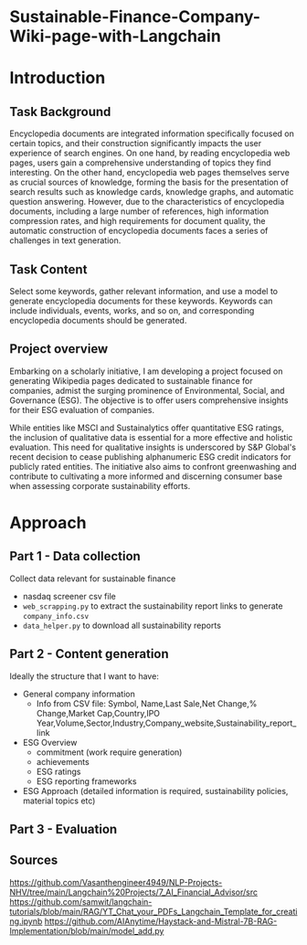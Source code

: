 # Sustainable-Finance-Company-Wiki-page-with-Langchain
 
# Introduction 

## Task Background
Encyclopedia documents are integrated information specifically focused on certain topics, and their construction significantly impacts the user experience of search engines. On one hand, by reading encyclopedia web pages, users gain a comprehensive understanding of topics they find interesting. On the other hand, encyclopedia web pages themselves serve as crucial sources of knowledge, forming the basis for the presentation of search results such as knowledge cards, knowledge graphs, and automatic question answering. However, due to the characteristics of encyclopedia documents, including a large number of references, high information compression rates, and high requirements for document quality, the automatic construction of encyclopedia documents faces a series of challenges in text generation.

## Task Content
Select some keywords, gather relevant information, and use a model to generate encyclopedia documents for these keywords. Keywords can include individuals, events, works, and so on, and corresponding encyclopedia documents should be generated.

## Project overview
Embarking on a scholarly initiative, I am developing a project focused on generating Wikipedia pages dedicated to sustainable finance for companies, admist the surging prominence of Environmental, Social, and Governance (ESG). The objective is to offer users comprehensive insights for their ESG evaluation of companies.

While entities like MSCI and Sustainalytics offer quantitative ESG ratings, the inclusion of qualitative data is essential for a more effective and holistic evaluation. This need for qualitative insights is underscored by S&P Global's recent decision to cease publishing alphanumeric ESG credit indicators for publicly rated entities. The initiative also aims to confront greenwashing and contribute to cultivating a more informed and discerning consumer base when assessing corporate sustainability efforts.

# Approach

## Part 1 - Data collection
Collect data relevant for sustainable finance
- nasdaq screener csv file
- `web_scrapping.py` to extract the sustainability report links to generate `company_info.csv`
- `data_helper.py` to download all sustainability reports

## Part 2 - Content generation
Ideally the structure that I want to have:
- General company information
    - Info from CSV file: Symbol, Name,Last Sale,Net Change,% Change,Market Cap,Country,IPO Year,Volume,Sector,Industry,Company_website,Sustainability_report_link
- ESG Overview
    - commitment (work require generation)
    - achievements
    - ESG ratings
    - ESG reporting frameworks
- ESG Approach (detailed information is required, sustainability policies, material topics etc)

## Part 3 - Evaluation




## Sources
https://github.com/Vasanthengineer4949/NLP-Projects-NHV/tree/main/Langchain%20Projects/7_AI_Financial_Advisor/src 
https://github.com/samwit/langchain-tutorials/blob/main/RAG/YT_Chat_your_PDFs_Langchain_Template_for_creating.ipynb 
https://github.com/AIAnytime/Haystack-and-Mistral-7B-RAG-Implementation/blob/main/model_add.py 

